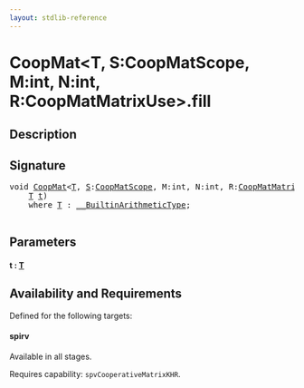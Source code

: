 ```yaml
---
layout: stdlib-reference
---
```


# CoopMat\<T, S:CoopMatScope, M:int, N:int, R:CoopMatMatrixUse\>\.fill

## Description





## Signature 

<pre>
<span class="code_keyword">void</span> <a href="index.md" class="code_type">CoopMat</a>&lt;<a href="index.md#typeparam-T" class="code_type">T</a>, <a href="index.md#decl-S" class="code_var">S</a>:<a href="../coopmatscope-047/index.md" class="code_type">CoopMatScope</a>, M:<span class="code_keyword">int</span>, N:<span class="code_keyword">int</span>, R:<a href="../coopmatmatrixuse-047d/index.md" class="code_type">CoopMatMatrixUse</a>&gt;.<a href="fill.md">fill</a>(
    <a href="index.md#typeparam-T" class="code_type">T</a> <a href="fill.md#decl-t" class="code_param">t</a>)
    <span class='code_keyword'>where</span> <a href="index.md#typeparam-T" class="code_type">T</a> : <a href="../../interfaces/0_builtinarithmetictype-029j/index.md" class="code_type">__BuiltinArithmeticType</a>;

</pre>

## Parameters

####  <a id="decl-t"></a>t  : [T](index.md#typeparam-T)

## Availability and Requirements

Defined for the following targets:

#### spirv
Available in all stages.

Requires capability: `spvCooperativeMatrixKHR`.



<script>
// Fix .md links to .html when on ReadTheDocs
if (window.location.hostname.includes('readthedocs') || 
    window.location.hostname.includes('rtfd.io')) {
  document.addEventListener('DOMContentLoaded', function() {
    const links = document.querySelectorAll('a');
    links.forEach(link => {
      const href = link.getAttribute('href');
      if (href && href.includes('.md')) {
        // This regex will handle .md links with or without fragment identifiers or query parameters
        link.href = link.href.replace(/(.+)\.md(#[^?]*)?(\?.*)?$/, '$1.html$2$3');
      }
    });
  });
}
</script>
